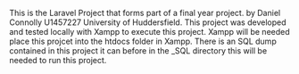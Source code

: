 This is the Laravel Project that forms part of a final year project.
by Daniel Connolly U1457227 University of Huddersfield.
This project was developed and tested locally with Xampp to execute this project.
Xampp will be needed place this projcet into the htdocs folder in Xampp. There is an SQL dump contained in this project
it can before in the _SQL directory this will be needed to run this project. 